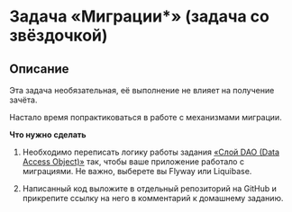 # Задача «Миграции*» (задача со звёздочкой)

## Описание

Эта задача необязательная, её выполнение не влияет на получение зачёта.

Настало время попрактиковаться в работе с механизмами миграции.

**Что нужно сделать**

1. Необходимо переписать логику работы задания [«Слой DAO (Data Access Object)»](../task1/README.md) так, чтобы ваше приложение работало с миграциями. Не важно, выберете вы Flyway или Liquibase.

2. Написанный код выложите в отдельный репозиторий на GitHub и прикрепите ссылку на него в комментарий к домашнему заданию.
